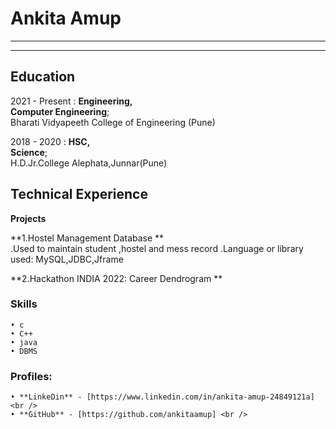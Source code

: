 Ankita Amup 
============

----

<!-- >  In this style, the resume starts with a blockquote, where
>  you can briefly list your specialties, or include a salient
>  quote. Ending a line with a backslash forces a line break. -->

----

Education
---------

2021 - Present
:   **Engineering,<br /> Computer Engineering**; <br />Bharati Vidyapeeth College of Engineering (Pune)

2018 - 2020
:   **HSC, <br />Science**; <br />H.D.Jr.College Alephata,Junnar(Pune)

Technical Experience
--------------------
**Projects**<br />

**1.Hostel Management Database **<br />
    .Used to maintain student ,hostel and mess record
    .Language or library used: MySQL,JDBC,Jframe
    
**2.Hackathon INDIA 2022: Career Dendrogram **<br />

### Skills 
    • c
    • C++
    • java
    • DBMS
    
### Profiles:
    • **LinkeDin** - [https://www.linkedin.com/in/ankita-amup-24849121a] <br />
    • **GitHub** - [https://github.com/ankitaamup] <br /> 
    

  
